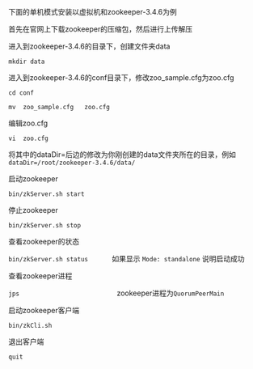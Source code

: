 下面的单机模式安装以虚拟机和zookeeper-3.4.6为例

首先在官网上下载zookeeper的压缩包，然后进行上传解压

进入到zookeeper-3.4.6的目录下，创建文件夹data

`mkdir data`

进入到zookeeper-3.4.6的conf目录下，修改zoo_sample.cfg为zoo.cfg

`cd conf`

`mv  zoo_sample.cfg   zoo.cfg`

编辑zoo.cfg

`vi  zoo.cfg`             

将其中的dataDir=后边的修改为你刚创建的data文件夹所在的目录，例如 `dataDir=/root/zookeeper-3.4.6/data/`

启动zookeeper

`bin/zkServer.sh start`

停止zookeeper

`bin/zkServer.sh stop`

查看zookeeper的状态

`bin/zkServer.sh status`            如果显示 `Mode: standalone` 说明启动成功

查看zookeeper进程

`jps`                                                 zookeeper进程为`QuorumPeerMain`

启动zookeeper客户端

`bin/zkCli.sh`

退出客户端

`quit`



